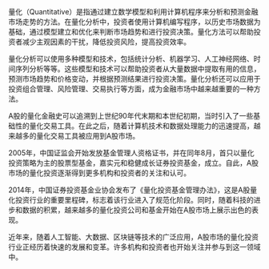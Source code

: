 
量化（Quantitative）是指通过建立数学模型和利用计算机程序来分析和预测金融市场走势的方法。在量化分析中，投资者使用计算机编写程序，以历史市场数据为基础，通过模型建立和优化来判断市场趋势和进行投资决策。量化方法可以帮助投资者减少主观因素的干扰，降低投资风险，提高投资效率。

量化分析可以使用多种模型和技术，包括统计分析、机器学习、人工神经网络、时间序列分析等等。这些模型和技术可以帮助投资者从大量数据中提取有用的信息，预测市场趋势和价格变动，并根据预测结果进行投资决策。量化分析还可以应用于投资组合管理、风险管理、交易执行等方面，成为金融市场中越来越重要的一种方法。


A股的量化金融史可以追溯到上世纪90年代末期和本世纪初期，当时引入了一些基础性的量化交易工具。在此之后，随着计算机技术和数据处理能力的迅速提高，越来越多的量化交易工具被应用到A股市场。

2005年，中国证监会开始发放基金管理人资格证书，并在同年8月，首只以量化投资策略为主的股票型基金，嘉实元和稳健成长证券投资基金，成立。自此，A股市场的量化投资逐渐得到更多机构和投资者的关注和认可。

2014年，中国证券投资基金业协会发布了《量化投资基金管理办法》，这是A股量化投资行业的重要里程碑，标志着该行业进入了规范化阶段。同时，随着科技的进步和数据的积累，越来越多的量化投资公司和基金开始在A股市场上展示出色的表现。

近年来，随着人工智能、大数据、区块链等技术的广泛应用，A股市场的量化投资行业正经历着快速的发展和变革。许多机构和投资者也开始关注并参与到这一领域中。
